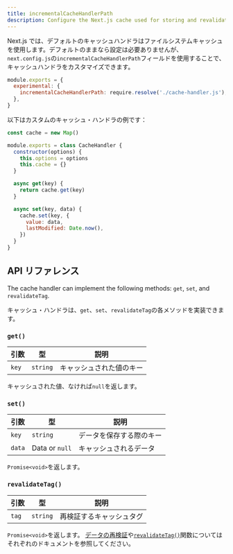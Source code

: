 ```yaml
---
title: incrementalCacheHandlerPath
description: Configure the Next.js cache used for storing and revalidating data.
---
```


Next.js では、デフォルトのキャッシュハンドラはファイルシステムキャッシュを使用します。デフォルトのままなら設定は必要ありませんが、`next.config.js`の`incrementalCacheHandlerPath`フィールドを使用することで、キャッシュハンドラをカスタマイズできます。

```js title="next.config.js"
module.exports = {
  experimental: {
    incrementalCacheHandlerPath: require.resolve('./cache-handler.js'),
  },
}
```

以下はカスタムのキャッシュ・ハンドラの例です：

```js title="next.config.js"
const cache = new Map()

module.exports = class CacheHandler {
  constructor(options) {
    this.options = options
    this.cache = {}
  }

  async get(key) {
    return cache.get(key)
  }

  async set(key, data) {
    cache.set(key, {
      value: data,
      lastModified: Date.now(),
    })
  }
}
```

## API リファレンス

The cache handler can implement the following methods: `get`, `set`, and `revalidateTag`.

キャッシュ・ハンドラは、`get`、`set`、`revalidateTag`の各メソッドを実装できます。

### `get()`

| 引数  | 型       | 説明                     |
| ----- | -------- | ------------------------ |
| `key` | `string` | キャッシュされた値のキー |

キャッシュされた値、なければ`null`を返します。

### `set()`

| 引数   | 型             | 説明                     |
| ------ | -------------- | ------------------------ |
| `key`  | `string`       | データを保存する際のキー |
| `data` | Data or `null` | キャッシュされるデータ   |

`Promise<void>`を返します。

### `revalidateTag()`

| 引数  | 型       | 説明                     |
| ----- | -------- | ------------------------ |
| `tag` | `string` | 再検証するキャッシュタグ |

<!-- TODO: Fix links -->

`Promise<void>`を返します。 [データの再検証](/docs/app-router/building-your-application/data-fetching/fetching-caching-and-revalidating)や[`revalidateTag()`](/docs/app-router/api-reference/functions/revalidateTag)関数についてはそれぞれのドキュメントを参照してください。
